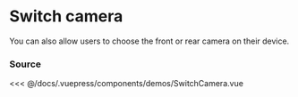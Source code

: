 # Switch camera

You can also allow users to choose the front or rear camera on their
device.

<ClientOnly>
  <DemoWrapper component="SwitchCamera" />
</ClientOnly>

### Source

<<< @/docs/.vuepress/components/demos/SwitchCamera.vue
